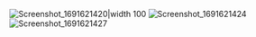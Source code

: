 
![Screenshot_1691621420|width 100](https://github.com/beratpaban/Travel-App-UI/assets/67541132/45a0e31c-d1e2-4c20-81b7-516008953c90)
![Screenshot_1691621424](https://github.com/beratpaban/Travel-App-UI/assets/67541132/d9d32562-28dc-4f81-a6d3-54f92baea737)
![Screenshot_1691621427](https://github.com/beratpaban/Travel-App-UI/assets/67541132/e685e570-fde2-4b9c-a524-37b489c40492)
